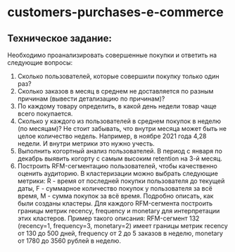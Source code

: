 # customers-purchases-e-commerce
## Техническое задание:

Необходимо проанализировать совершенные покупки и ответить на следующие вопросы:

1. Сколько пользователей, которые совершили покупку только один раз?
2. Сколько заказов в месяц в среднем не доставляется по разным причинам (вывести детализацию по причинам)?
3. По каждому товару определить, в какой день недели товар чаще всего покупается.
4. Сколько у каждого из пользователей в среднем покупок в неделю (по месяцам)? Не стоит забывать, что внутри месяца может быть не целое количество недель.
   Например, в ноябре 2021 года 4,28 недели. И внутри метрики это нужно учесть.
6. Выполнить когортный анализ пользователей. В период с января по декабрь выявить когорту с самым высоким retention на 3-й месяц.
7. Построить RFM-сегментацию пользователей, чтобы качественно оценить аудиторию. В кластеризации можно выбрать следующие метрики:
   R - время от последней покупки пользователя до текущей даты,
   F - суммарное количество покупок у пользователя за всё время,
   M - сумма покупок за всё время. Подробно описать, как были созданы кластеры.
   Для каждого RFM-сегмента построить границы метрик recency, frequency и monetary для интерпретации этих кластеров. Пример такого описания:
   RFM-сегмент 132 (recency=1, frequency=3, monetary=2) имеет границы метрик recency от 130 до 500 дней, frequency от 2 до 5 заказов в неделю,
   monetary от 1780 до 3560 рублей в неделю.
